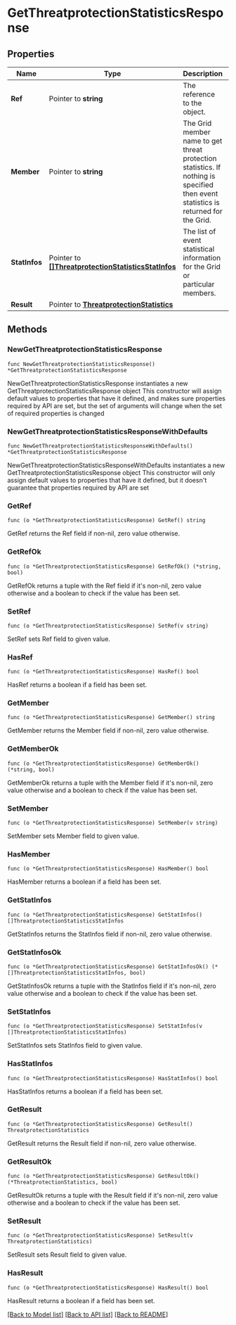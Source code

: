 # GetThreatprotectionStatisticsResponse

## Properties

Name | Type | Description | Notes
------------ | ------------- | ------------- | -------------
**Ref** | Pointer to **string** | The reference to the object. | [optional] 
**Member** | Pointer to **string** | The Grid member name to get threat protection statistics. If nothing is specified then event statistics is returned for the Grid. | [optional] [readonly] 
**StatInfos** | Pointer to [**[]ThreatprotectionStatisticsStatInfos**](ThreatprotectionStatisticsStatInfos.md) | The list of event statistical information for the Grid or particular members. | [optional] [readonly] 
**Result** | Pointer to [**ThreatprotectionStatistics**](ThreatprotectionStatistics.md) |  | [optional] 

## Methods

### NewGetThreatprotectionStatisticsResponse

`func NewGetThreatprotectionStatisticsResponse() *GetThreatprotectionStatisticsResponse`

NewGetThreatprotectionStatisticsResponse instantiates a new GetThreatprotectionStatisticsResponse object
This constructor will assign default values to properties that have it defined,
and makes sure properties required by API are set, but the set of arguments
will change when the set of required properties is changed

### NewGetThreatprotectionStatisticsResponseWithDefaults

`func NewGetThreatprotectionStatisticsResponseWithDefaults() *GetThreatprotectionStatisticsResponse`

NewGetThreatprotectionStatisticsResponseWithDefaults instantiates a new GetThreatprotectionStatisticsResponse object
This constructor will only assign default values to properties that have it defined,
but it doesn't guarantee that properties required by API are set

### GetRef

`func (o *GetThreatprotectionStatisticsResponse) GetRef() string`

GetRef returns the Ref field if non-nil, zero value otherwise.

### GetRefOk

`func (o *GetThreatprotectionStatisticsResponse) GetRefOk() (*string, bool)`

GetRefOk returns a tuple with the Ref field if it's non-nil, zero value otherwise
and a boolean to check if the value has been set.

### SetRef

`func (o *GetThreatprotectionStatisticsResponse) SetRef(v string)`

SetRef sets Ref field to given value.

### HasRef

`func (o *GetThreatprotectionStatisticsResponse) HasRef() bool`

HasRef returns a boolean if a field has been set.

### GetMember

`func (o *GetThreatprotectionStatisticsResponse) GetMember() string`

GetMember returns the Member field if non-nil, zero value otherwise.

### GetMemberOk

`func (o *GetThreatprotectionStatisticsResponse) GetMemberOk() (*string, bool)`

GetMemberOk returns a tuple with the Member field if it's non-nil, zero value otherwise
and a boolean to check if the value has been set.

### SetMember

`func (o *GetThreatprotectionStatisticsResponse) SetMember(v string)`

SetMember sets Member field to given value.

### HasMember

`func (o *GetThreatprotectionStatisticsResponse) HasMember() bool`

HasMember returns a boolean if a field has been set.

### GetStatInfos

`func (o *GetThreatprotectionStatisticsResponse) GetStatInfos() []ThreatprotectionStatisticsStatInfos`

GetStatInfos returns the StatInfos field if non-nil, zero value otherwise.

### GetStatInfosOk

`func (o *GetThreatprotectionStatisticsResponse) GetStatInfosOk() (*[]ThreatprotectionStatisticsStatInfos, bool)`

GetStatInfosOk returns a tuple with the StatInfos field if it's non-nil, zero value otherwise
and a boolean to check if the value has been set.

### SetStatInfos

`func (o *GetThreatprotectionStatisticsResponse) SetStatInfos(v []ThreatprotectionStatisticsStatInfos)`

SetStatInfos sets StatInfos field to given value.

### HasStatInfos

`func (o *GetThreatprotectionStatisticsResponse) HasStatInfos() bool`

HasStatInfos returns a boolean if a field has been set.

### GetResult

`func (o *GetThreatprotectionStatisticsResponse) GetResult() ThreatprotectionStatistics`

GetResult returns the Result field if non-nil, zero value otherwise.

### GetResultOk

`func (o *GetThreatprotectionStatisticsResponse) GetResultOk() (*ThreatprotectionStatistics, bool)`

GetResultOk returns a tuple with the Result field if it's non-nil, zero value otherwise
and a boolean to check if the value has been set.

### SetResult

`func (o *GetThreatprotectionStatisticsResponse) SetResult(v ThreatprotectionStatistics)`

SetResult sets Result field to given value.

### HasResult

`func (o *GetThreatprotectionStatisticsResponse) HasResult() bool`

HasResult returns a boolean if a field has been set.


[[Back to Model list]](../README.md#documentation-for-models) [[Back to API list]](../README.md#documentation-for-api-endpoints) [[Back to README]](../README.md)


